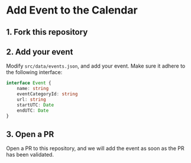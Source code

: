 # Add Event to the Calendar

## 1. Fork this repository

## 2. Add your event

Modify `src/data/events.json`, and add your event. Make sure it adhere to the following interface:

```typescript
interface Event {
    name: string
    eventCategoryId: string
    url: string
    startUTC: Date
    endUTC: Date
}
```

## 3. Open a PR

Open a PR to this repository, and we will add the event as soon as the PR has been validated.

